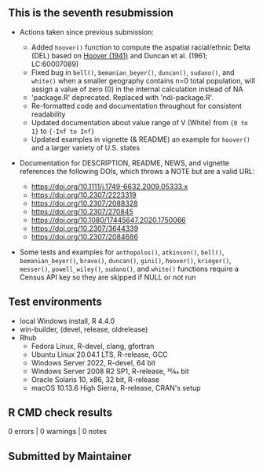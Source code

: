 ## This is the seventh resubmission

* Actions taken since previous submission:
  * Added `hoover()` function to compute the aspatial racial/ethnic Delta (DEL) based on [Hoover (1941)](https://doi.org/10.1017/S0022050700052980) and Duncan et al. (1961; LC:60007089)
  * Fixed bug in `bell()`, `bemanian_beyer()`, `duncan()`, `sudano()`, and `white()` when a smaller geography contains n=0 total population, will assign a value of zero (0) in the internal calculation instead of NA
  * 'package.R' deprecated. Replaced with 'ndi-package.R'.
  * Re-formatted code and documentation throughout for consistent readability
  * Updated documentation about value range of V (White) from `{0 to 1}` to `{-Inf to Inf}`
  * Updated examples in vignette (& README) an example for `hoover()` and a larger variety of U.S. states

* Documentation for DESCRIPTION, README, NEWS, and vignette references the following DOIs, which throws a NOTE but are a valid URL:
  * <https://doi.org/10.1111/j.1749-6632.2009.05333.x>
  * <https://doi.org/10.2307/2223319>
  * <https://doi.org/10.2307/2088328>
  * <https://doi.org/10.2307/270845>
  * <https://doi.org/10.1080/17445647.2020.1750066>
  * <https://doi.org/10.2307/3644339>
  * <https://doi.org/10.2307/2084686>
  
* Some tests and examples for `anthopolos()`, `atkinson()`, `bell()`, `bemanian_beyer()`, `bravo()`, `duncan()`, `gini()`, `hoover()`, `krieger()`, `messer()`, `powell_wiley()`, `sudano()`, and `white()` functions require a Census API key so they are skipped if NULL or not run

## Test environments
* local Windows install, R 4.4.0
* win-builder, (devel, release, oldrelease)
* Rhub
  * Fedora Linux, R-devel, clang, gfortran
  * Ubuntu Linux 20.04.1 LTS, R-release, GCC
  * Windows Server 2022, R-devel, 64 bit
  * Windows Server 2008 R2 SP1, R-release, 32⁄64 bit
  * Oracle Solaris 10, x86, 32 bit, R-release
  * macOS 10.13.6 High Sierra, R-release, CRAN's setup

## R CMD check results
0 errors | 0 warnings | 0 notes

## Submitted by Maintainer
